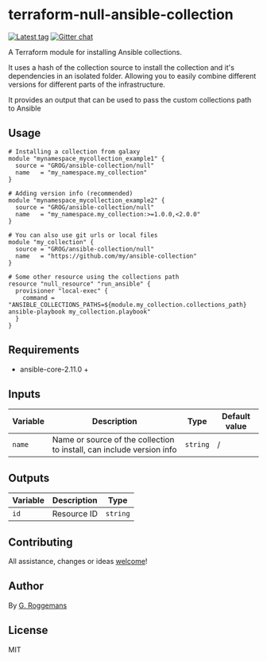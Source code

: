 # terraform-null-ansible-collection

[![Latest tag][tag_image]][tag_url]
[![Gitter chat][gitter_image]][gitter_url]

A Terraform module for installing Ansible collections.

It uses a hash of the collection source to install the collection and it's
dependencies in an isolated folder. Allowing you to easily combine different
versions for different parts of the infrastructure.

It provides an output that can be used to pass the custom collections path to
Ansible

## Usage

```hcl
# Installing a collection from galaxy
module "mynamespace_mycollection_example1" {
  source = "GROG/ansible-collection/null"
  name   = "my_namespace.my_collection"
}

# Adding version info (recommended)
module "mynamespace_mycollection_example2" {
  source = "GROG/ansible-collection/null"
  name   = "my_namespace.my_collection:>=1.0.0,<2.0.0"
}

# You can also use git urls or local files
module "my_collection" {
  source = "GROG/ansible-collection/null"
  name   = "https://github.com/my/ansible-collection"
}

# Some other resource using the collections path
resource "null_resource" "run_ansible" {
  provisioner "local-exec" {
    command = "ANSIBLE_COLLECTIONS_PATHS=${module.my_collection.collections_path} ansible-playbook my_collection.playbook"
  }
}

```

## Requirements

- ansible-core-2.11.0 +

## Inputs

| Variable | Description | Type | Default value |
|----------|-------------|------|---------------|
| `name` | Name or source of the collection to install, can include version info | `string` | / |

## Outputs

| Variable | Description | Type |
|----------|-------------|------|
| `id` | Resource ID | `string` |

## Contributing

All assistance, changes or ideas [welcome][issues]!

## Author

By [G. Roggemans][groggemans]

## License

MIT

[tag_image]:    https://img.shields.io/github/tag/GROG/terraform-null-ansible-collection.svg
[tag_url]:      https://github.com/GROG/terraform-null-ansible-collection
[gitter_image]: https://badges.gitter.im/GROG/chat.svg
[gitter_url]:   https://gitter.im/GROG/chat

[issues]:       https://github.com/GROG/terraform-null-ansible-collection
[groggemans]:   https://github.com/groggemans
